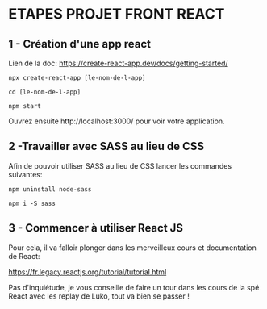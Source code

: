 # ETAPES PROJET FRONT REACT


## 1 - Création d'une app react

Lien de la doc: 
https://create-react-app.dev/docs/getting-started/

 `npx create-react-app [le-nom-de-l-app]`

`cd [le-nom-de-l-app]`

`npm start`

Ouvrez ensuite http://localhost:3000/ pour voir votre application.

## 2 -Travailler avec SASS au lieu de CSS

Afin de pouvoir utiliser SASS au lieu de CSS lancer les commandes suivantes:

`npm uninstall node-sass`

`npm i -S sass`

## 3 - Commencer à utiliser React JS

Pour cela, il va falloir plonger dans les merveilleux cours et documentation de React: 

https://fr.legacy.reactjs.org/tutorial/tutorial.html

Pas d'inquiétude, je vous conseille de faire un tour dans les cours de la spé React avec les replay de Luko, tout va bien se passer !

